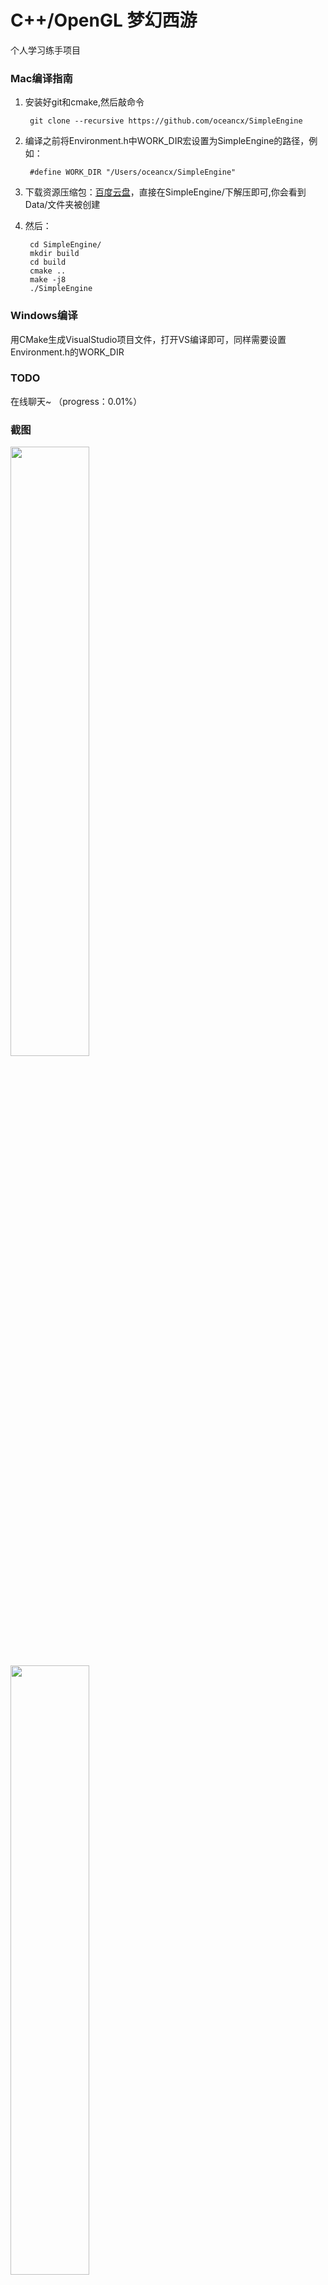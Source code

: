 # C++/OpenGL 梦幻西游

个人学习练手项目

### Mac编译指南

1. 安装好git和cmake,然后敲命令
		
		git clone --recursive https://github.com/oceancx/SimpleEngine

2. 编译之前将Environment.h中WORK_DIR宏设置为SimpleEngine的路径，例如：
		
		#define WORK_DIR "/Users/oceancx/SimpleEngine"

3. 下载资源压缩包：[百度云盘](https://pan.baidu.com/s/1o7Gn0t8)，直接在SimpleEngine/下解压即可,你会看到Data/文件夹被创建

4. 然后：

		cd SimpleEngine/
		mkdir build
		cd build
		cmake ..
		make -j8
		./SimpleEngine


### Windows编译

用CMake生成VisualStudio项目文件，打开VS编译即可，同样需要设置Environment.h的WORK_DIR

### TODO

在线聊天~ （progress：0.01%）


### 截图

<img src="https://github.com/oceancx/SimpleEngine/blob/develop/ScreenShots/screenshot1.png" width="50%" height="50%">

<img src="https://github.com/oceancx/SimpleEngine/blob/develop/ScreenShots/screenshot2.png" width="50%" height="50%">



# C++/OpenGL Project Intro

 Fantasy Westward Journey, individual learning and training project.

### Mac build


1. install cmake and git,then:
		
		git clone --recursive https://github.com/oceancx/SimpleEngine

2. before build,in file "Environment.h",set WORK_DIR as SimpleEngine's path，for instance：

		#define WORK_DIR "/Users/oceancx/SimpleEngine"

3. download resource zip file ：[baidu pan](https://pan.baidu.com/s/1o7Gn0t8) , and extract to SimpleEngine/ , you will see a new dir Data/ was created.

4. then,happy to build:

		cd SimpleEngine/
		mkdir build
		cd build
		cmake ..
		make -j8
		./SimpleEngine

### Windows Build

Use CMake to generate Visual Studio Project file, Open it by VS and build.

### ScreenShots

<img src="https://github.com/oceancx/SimpleEngine/blob/develop/ScreenShots/screenshot1.png" width="50%" height="50%">

<img src="https://github.com/oceancx/SimpleEngine/blob/develop/ScreenShots/screenshot2.png" width="50%" height="50%">
